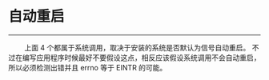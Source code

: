 # 自动重启
***

&emsp;&emsp;
上面 4 个都属于系统调用，取决于安装的系统是否默认为信号自动重启。
不过在编写应用程序时候最好不要假设这点，相反应该假设系统调用不会自动重启，所以必须检测出错并且 errno 等于 EINTR 的可能。
